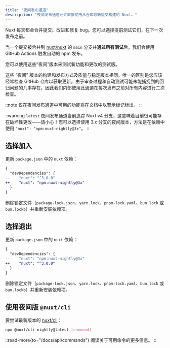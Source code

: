 ```yaml
---
title: "夜间发布通道"
description: "夜间发布通道允许直接使用从仓库最新提交构建的 Nuxt。"
---
```


Nuxt 每天都会合并提交、改进和修复 bug。您可以选择提前测试它们，在下一次发布之前。

当一个提交被合并到 [nuxt/nuxt](https://github.com/nuxt/nuxt) 的 `main` 分支并**通过所有测试**后，我们会使用 GitHub Actions 触发自动的 npm 发布。

您可以使用这些“夜间”版本来测试新功能和更改的测试版。

这些 “夜间” 版本的构建和发布方式及质量与稳定版本相同。唯一的区别是您应该经常检查 GitHub 仓库以获取更新。由于审查过程和自动测试可能未能捕捉到的回归问题的几率存在，因此我们内部使用此通道在每次发布之前对所有内容进行二次检查。

::note
仅在夜间发布通道中可用的功能将在文档中以警示标记标出。
::

::warning
`latest` 夜间发布通道当前追踪 Nuxt v4 分支，这意味着目前很可能存在破坏性更改——请小心！您可以选择使用 3.x 分支的夜间版本，方法是在依赖中使用 `"nuxt": "npm:nuxt-nightly@3x"`。
::

## 选择加入

更新 `package.json` 中的 `nuxt` 依赖：

```diff [package.json]
{
  "devDependencies": {
--    "nuxt": "^3.0.0"
++    "nuxt": "npm:nuxt-nightly@3x"
  }
}
```

删除锁定文件（`package-lock.json`、`yarn.lock`、`pnpm-lock.yaml`、`bun.lock` 或 `bun.lockb`）并重新安装依赖项。

## 选择退出

更新 `package.json` 中的 `nuxt` 依赖：

```diff [package.json]
{
  "devDependencies": {
--    "nuxt": "npm:nuxt-nightly@3x"
++    "nuxt": "^3.0.0"
  }
}
```

删除锁定文件（`package-lock.json`、`yarn.lock`、`pnpm-lock.yaml`、`bun.lock` 或 `bun.lockb`）并重新安装依赖项。

## 使用夜间版 `@nuxt/cli`

要尝试最新版本的 [nuxt/cli](https://github.com/nuxt/cli)：

```bash [Terminal]
npx @nuxt/cli-nightly@latest [command]
```

::read-more{to="/docs/api/commands"}
阅读关于可用命令的更多信息。
::
